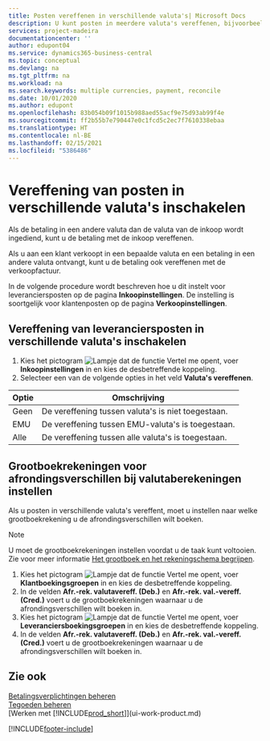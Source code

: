 ```yaml
---
title: Posten vereffenen in verschillende valuta's| Microsoft Docs
description: U kunt posten in meerdere valuta's vereffenen, bijvoorbeeld als u verkoopt in een bepaalde valuta en een betaling in een andere ontvangt.
services: project-madeira
documentationcenter: ''
author: edupont04
ms.service: dynamics365-business-central
ms.topic: conceptual
ms.devlang: na
ms.tgt_pltfrm: na
ms.workload: na
ms.search.keywords: multiple currencies, payment, reconcile
ms.date: 10/01/2020
ms.author: edupont
ms.openlocfilehash: 83b054b09f1015b988aed55acf9e75d93ab99f4e
ms.sourcegitcommit: ff2b55b7e790447e0c1fcd5c2ec7f7610338ebaa
ms.translationtype: HT
ms.contentlocale: nl-BE
ms.lasthandoff: 02/15/2021
ms.locfileid: "5386486"
---
```

# <a name="enable-application-of-ledger-entries-in-different-currencies"></a>Vereffening van posten in verschillende valuta's inschakelen
Als de betaling in een andere valuta dan de valuta van de inkoop wordt ingediend, kunt u de betaling met de inkoop vereffenen.

Als u aan een klant verkoopt in een bepaalde valuta en een betaling in een andere valuta ontvangt, kunt u de betaling ook vereffenen met de verkoopfactuur.

In de volgende procedure wordt beschreven hoe u dit instelt voor leveranciersposten op de pagina **Inkoopinstellingen**. De instelling is soortgelijk voor klantenposten op de pagina **Verkoopinstellingen**.

## <a name="to-enable-application-of-vendor-ledger-entries-in-different-currencies"></a>Vereffening van leveranciersposten in verschillende valuta's inschakelen
1. Kies het pictogram ![Lampje dat de functie Vertel me opent](media/ui-search/search_small.png "Vertel me wat u wilt doen"), voer **Inkoopinstellingen** in en kies de desbetreffende koppeling.
2. Selecteer een van de volgende opties in het veld **Valuta's vereffenen**.

| Optie | Omschrijving |
| --- | --- |
| Geen |De vereffening tussen valuta's is niet toegestaan. |
| EMU |De vereffening tussen EMU-valuta's is toegestaan. |
| Alle |De vereffening tussen alle valuta's is toegestaan. |

## <a name="to-set-up-gl-accounts-for-currency-application-rounding-differences"></a>Grootboekrekeningen voor afrondingsverschillen bij valutaberekeningen instellen  
Als u posten in verschillende valuta's vereffent, moet u instellen naar welke grootboekrekening u de afrondingsverschillen wilt boeken.  

> [!NOTE]  
>  U moet de grootboekrekeningen instellen voordat u de taak kunt voltooien. Zie voor meer informatie [Het grootboek en het rekeningschema begrijpen](finance-general-ledger.md).

1. Kies het pictogram ![Lampje dat de functie Vertel me opent](media/ui-search/search_small.png "Vertel me wat u wilt doen"), voer **Klantboekingsgroepen** in en kies de desbetreffende koppeling.  
2. In de velden **Afr.-rek. valutavereff. (Deb.)** en  **Afr.-rek. val.-vereff. (Cred.)** voert u de grootboekrekeningen waarnaar u de afrondingsverschillen wilt boeken in.  
3. Kies het pictogram ![Lampje dat de functie Vertel me opent](media/ui-search/search_small.png "Vertel me wat u wilt doen"), voer **Leveranciersboekingsgroepen** in en kies de desbetreffende koppeling.  
4. In de velden **Afr.-rek. valutavereff. (Deb.)** en  **Afr.-rek. val.-vereff. (Cred.)** voert u de grootboekrekeningen waarnaar u de afrondingsverschillen wilt boeken in.  

## <a name="see-also"></a>Zie ook
[Betalingsverplichtingen beheren](payables-manage-payables.md)  
[Tegoeden beheren](receivables-manage-receivables.md)  
[Werken met [!INCLUDE[prod_short](includes/prod_short.md)]](ui-work-product.md)


[!INCLUDE[footer-include](includes/footer-banner.md)]